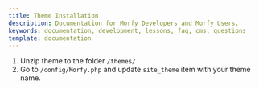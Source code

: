 ```yaml
---
title: Theme Installation
description: Documentation for Morfy Developers and Morfy Users.
keywords: documentation, development, lessons, faq, cms, questions
template: documentation
---
```


1. Unzip theme to the folder ```/themes/```
2. Go to ```/config/Morfy.php``` and update ```site_theme``` item with your theme name.
